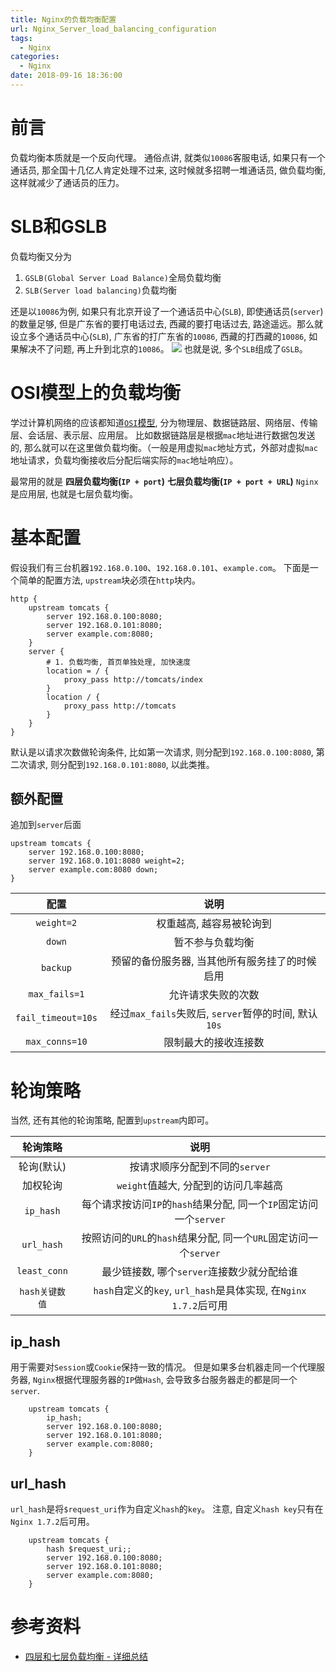 ```yaml
---
title: Nginx的负载均衡配置
url: Nginx_Server_load_balancing_configuration
tags:
  - Nginx
categories:
  - Nginx
date: 2018-09-16 18:36:00
---
```


# 前言
负载均衡本质就是一个反向代理。
通俗点讲, 就类似`10086`客服电话, 如果只有一个通话员, 那全国十几亿人肯定处理不过来, 这时候就多招聘一堆通话员, 做负载均衡, 这样就减少了通话员的压力。

<!-- more -->

# SLB和GSLB

负载均衡又分为
1. `GSLB(Global Server Load Balance)`全局负载均衡
2. `SLB(Server load balancing)`负载均衡

还是以`10086`为例, 如果只有北京开设了一个通话员中心(`SLB`), 即使通话员(`server`)的数量足够, 但是广东省的要打电话过去, 西藏的要打电话过去, 路途遥远。那么就设立多个通话员中心(`SLB`), 广东省的打广东省的`10086`, 西藏的打西藏的`10086`, 如果解决不了问题, 再上升到北京的`10086`。
![](https://yuml.me/diagram/nofunky/class/[1广东用户]->[1广东10086],[2西藏用户]->[2西藏10086],[1广东10086]->[3北京10086],[2西藏10086]->[3北京10086])
也就是说, 多个`SLB`组成了`GSLB`。

# OSI模型上的负载均衡
学过计算机网络的应该都知道[`OSI`模型](https://zh.wikipedia.org/wiki/OSI模型), 分为物理层、数据链路层、网络层、传输层、会话层、表示层、应用层。
比如数据链路层是根据`mac`地址进行数据包发送的, 那么就可以在这里做负载均衡。（一般是用虚拟`mac`地址方式，外部对虚拟`mac`地址请求，负载均衡接收后分配后端实际的`mac`地址响应）。

最常用的就是
**四层负载均衡(`IP + port`)**
**七层负载均衡(`IP + port + URL`)**
`Nginx`是应用层, 也就是七层负载均衡。


# 基本配置
假设我们有三台机器`192.168.0.100`、`192.168.0.101`、`example.com`。
下面是一个简单的配置方法, `upstream`块必须在`http`块内。
```
http {
    upstream tomcats {
        server 192.168.0.100:8080;
        server 192.168.0.101:8080;
        server example.com:8080;
    }
    server {
        # 1. 负载均衡, 首页单独处理, 加快速度
        location = / {
            proxy_pass http://tomcats/index
        }
        location / {
            proxy_pass http://tomcats
        }
    }
}
```
默认是以请求次数做轮询条件, 比如第一次请求, 则分配到`192.168.0.100:8080`, 第二次请求, 则分配到`192.168.0.101:8080`, 以此类推。

## 额外配置
追加到`server`后面
```
upstream tomcats {
    server 192.168.0.100:8080;
    server 192.168.0.101:8080 weight=2;
    server example.com:8080 down;
}
```
| 配置 | 说明 |
|:------:|:------:|
| `weight=2` | 权重越高, 越容易被轮询到 |
| `down` | 暂不参与负载均衡 |
| `backup` | 预留的备份服务器, 当其他所有服务挂了的时候启用 |
| `max_fails=1` | 允许请求失败的次数 |
| `fail_timeout=10s` | 经过`max_fails`失败后, `server`暂停的时间, 默认`10s` |
| `max_conns=10` | 限制最大的接收连接数 |

# 轮询策略
当然, 还有其他的轮询策略, 配置到`upstream`内即可。

| 轮询策略 | 说明 |
|:------------:|:------:|
| 轮询(默认) | 按请求顺序分配到不同的`server` |
| 加权轮询 | `weight`值越大, 分配到的访问几率越高 |
| `ip_hash` | 每个请求按访问`IP`的`hash`结果分配, 同一个`IP`固定访问一个`server` |
| `url_hash` | 按照访问的`URL`的`hash`结果分配, 同一个`URL`固定访问一个`server` |
| `least_conn` | 最少链接数, 哪个`server`连接数少就分配给谁 |
| `hash关键数值` | `hash`自定义的`key`, `url_hash`是具体实现, 在`Nginx 1.7.2`后可用

## ip_hash
用于需要对`Session`或`Cookie`保持一致的情况。
但是如果多台机器走同一个代理服务器, `Nginx`根据代理服务器的`IP`做`Hash`, 会导致多台服务器走的都是同一个`server`.
```
    upstream tomcats {
        ip_hash;
        server 192.168.0.100:8080;
        server 192.168.0.101:8080;
        server example.com:8080;
    }
```

## url_hash
`url_hash`是将`$request_uri`作为自定义`hash`的`key`。
注意, 自定义`hash key`只有在`Nginx 1.7.2`后可用。
```
    upstream tomcats {
        hash $request_uri;;
        server 192.168.0.100:8080;
        server 192.168.0.101:8080;
        server example.com:8080;
    }
```

# 参考资料
- [四层和七层负载均衡 - 详细总结](http://blog.51cto.com/dmwing/1896879)